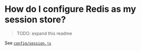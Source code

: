 # How do I configure Redis as my session store?

> TODO: expand this readme

See [`config/session.js`](./config/session.js#L33)

